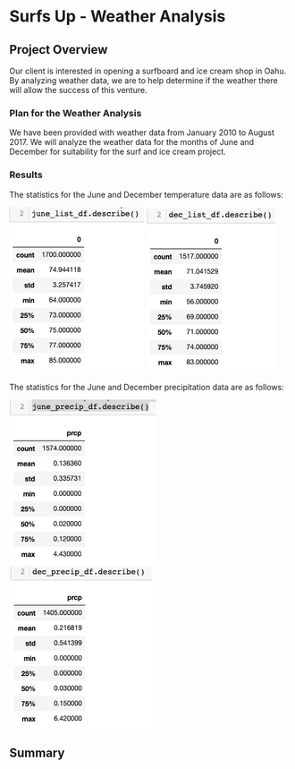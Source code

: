 # Surfs Up - Weather Analysis

## Project Overview
Our client is interested in opening a surfboard and ice cream shop in Oahu.  By analyzing weather data, we are to help determine if the weather there will allow the success of this venture.  

### Plan for the Weather Analysis
We have been provided with weather data from January 2010 to August 2017.  We will analyze the weather data for the months of June and December for suitability for the surf and ice cream project.

### Results
The statistics for the June and December temperature data are as follows:

<img src=Resources/june_statistics.png></img>
<img src=Resources/december_statistics.png></img><br>

The statistics for the June and December precipitation data are as follows:

<img src=Resources/june_precip.png></img>
<img src=Resources/december_precip.png></img><br>




## Summary
